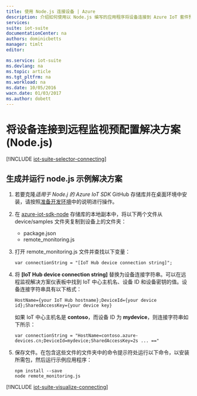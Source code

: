 ```yaml
---
title: 使用 Node.js 连接设备 | Azure
description: 介绍如何使用以 Node.js 编写的应用程序将设备连接到 Azure IoT 套件预配置远程监视解决方案。
services: 
suite: iot-suite
documentationCenter: na
authors: dominicbetts
manager: timlt
editor: 

ms.service: iot-suite
ms.devlang: na
ms.topic: article
ms.tgt_pltfrm: na
ms.workload: na
ms.date: 10/05/2016
wacn.date: 01/03/2017
ms.author: dobett
---
```


# 将设备连接到远程监视预配置解决方案 (Node.js)

[!INCLUDE [iot-suite-selector-connecting](../../includes/iot-suite-selector-connecting.md)]

## 生成并运行 node.js 示例解决方案
1. 若要克隆*适用于 Node.j 的 Azure IoT SDK* GitHub 存储库并在桌面环境中安装，请按照[准备开发环境][lnk-github-prepare]中的说明进行操作。
2. 在 [azure-iot-sdk-node][lnk-github-repo] 存储库的本地副本中，将以下两个文件从 device/samples 文件夹复制到设备上的文件夹：

   * package.json
   * remote\_monitoring.js
3. 打开 remote\_monitoring.js 文件并查找以下变量：

    ```
    var connectionString = "[IoT Hub device connection string]";
    ```

4. 将 **[IoT Hub device connection string]** 替换为设备连接字符串。可以在远程监视解决方案仪表板中找到 IoT 中心主机名、设备 ID 和设备密钥的值。设备连接字符串具有以下格式：

    ```
    HostName={your IoT Hub hostname};DeviceId={your device id};SharedAccessKey={your device key}
    ```

    如果 IoT 中心主机名是 **contoso**，而设备 ID 为 **mydevice**，则连接字符串如下所示：

    ```
    var connectionString = "HostName=contoso.azure-devices.cn;DeviceId=mydevice;SharedAccessKey=2s ... =="
    ```

5. 保存文件。在包含这些文件的文件夹中的命令提示符处运行以下命令，以安装所需包，然后运行示例应用程序：

    ```
    npm install --save
    node remote_monitoring.js
    ```

[!INCLUDE [iot-suite-visualize-connecting](../../includes/iot-suite-visualize-connecting.md)]

[lnk-github-repo]: https://github.com/azure/azure-iot-sdk-node
[lnk-github-prepare]: https://github.com/Azure/azure-iot-sdk-node/blob/master/doc/node-devbox-setup.md

<!---HONumber=Mooncake_1226_2016-->